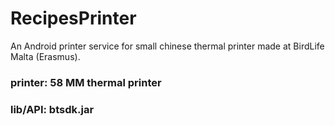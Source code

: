 # RecipesPrinter
An Android printer service for small chinese thermal printer made at BirdLife Malta (Erasmus).
### printer: 58 MM thermal printer
### lib/API: btsdk.jar
